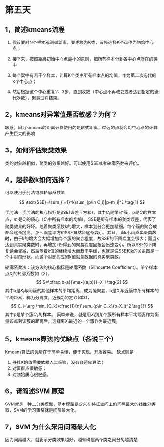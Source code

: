 # 第五天

## 1，简述kmeans流程 

1. 假设要对N个样本观测做距离，要求聚为K类，首先选择K个点作为初始中心点；

2. 接下来，按照距离初始中心点最小的原则，把所有样本分到各中心点所在的类中

3. 每个累中有若干个样本，计算K个类中所有样本点的均值，作为第二次迭代的K个中心点；

4. 然后根据这个中心重复2、3步，直到收敛（中心点不再改变或者达到指定的迭代次数），聚类过程结束。

## 2，kmeans对异常值是否敏感？为何？ 

敏感，因为kmeans的距离计算使用的是欧式距离，过远的点将会对中心点的计算产生巨大的影响



## 3，如何评估聚类效果 

类的对象越相似，聚类的效果越好。可以使用SSE或者轮廓系数来评价。

## 4，超参数k如何选择？ 

可以使用手肘法或者轮廓系数法

$$
    \text{SSE}=\sum_{i=1}^k\sum_{p\in C_i}|p-m_i|^2 \tag{1}
$$

手肘法：手肘法的核心指标是SSE(误差平方和)，其中$C_i$是第i个簇，p是$C_i$的样本点，$m_i$是$C_i$的质心（$C_i$中所有样本的均值），SSE是所有样本的聚类误差，代表了聚类效果的好坏。随着聚类系数k的增大，样本划分会更加精细，每个簇的聚合成都会逐渐提高，那么误差平方和SSE自然会逐渐变小。并且，当k小雨真实聚类数时，由于k的增大会大幅增加每个簇的聚合程度，故SSE的下降幅度会很大；而当k达到真实聚类数时，再增加k所得到的聚类程度回报会迅速变小，所以SSE的下降复读会骤减，然后随着k值的继续增大而趋于平缓，也就是说SSE和k的关系图是一个手肘的形状，而这个肘部对应的k值就是数据的真实聚类数。





轮廓系数法：该方法的核心指标是轮廓系数（Silhouette Coefficient）。某个样本点$X_i$的轮廓系数如（2），
$$
    S=\cfrac{b-a}{\max{(a,b)}}=X_i \tag{2}
$$
其中a是$X_i$与同簇的其他样本的平均距离，成为凝聚度，b是$X_i$与近簇中所有样本的平均距离，称为分离度。近簇$C_j$的定义如(3)，
$$
    C_j=\arg \min_{C_k}\cfrac{1}{n}\sum_{p\in C_k}(p-X_i)^2 \tag{3} 
$$
其中p是某个簇$C_k$的样本。
简单来说，就是用$X_i$到某个簇所有样本平均距离作为衡量该点到该簇的距离后，选择离$X_i$最近的一个簇作为最近簇。

## 5，kmeans算法的优缺点（各说三个） 
Kmeans算法的优势在于简单易懂，便于实现，开发容易。
缺点则是
1. 寻找K的值需要依赖人工经验，没有自适应算法；
2. 对离群点很敏感；
3. 对初始质心很敏感。

## 6，请简述SVM 原理 
SVM就是一种二分类模型，基本模型是定义在特征空间上的间隔最大的线性分类器，SVM的学习策略就是间隔最大化。


## 7，SVM 为什么采用间隔最大化 
因为间隔越大，就表示分类效果越好，越有确信两个类之间分的越清楚